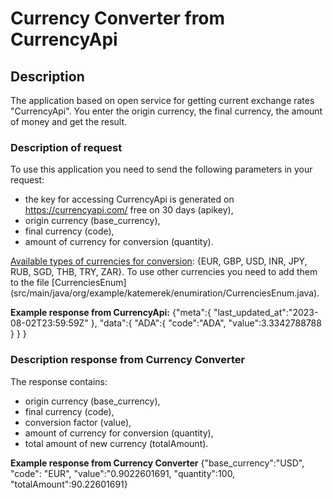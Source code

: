 # Currency Converter from CurrencyApi

## Description
The application based on open service for getting current exchange rates "CurrencyApi". You enter the origin currency, the final currency, the amount of money and get the result.

### Description of request
To use this application you need to send the following parameters in your request:

- the key for accessing CurrencyApi is generated on https://currencyapi.com/ free on 30 days (apikey),
- origin currency (base_currency),
- final currency (code),
- amount of currency for conversion (quantity).

<ins>Available types of currencies for conversion</ins>: {EUR, GBP, USD, INR, JPY, RUB, SGD, THB, TRY, ZAR}. To use other currencies you need to add them to the file [CurrenciesEnum] (src/main/java/org/example/katemerek/enumiration/CurrenciesEnum.java).

**Example response from CurrencyApi:**
{"meta":{ "last_updated_at":"2023-08-02T23:59:59Z" }, "data":{ "ADA":{ "code":"ADA", "value":3.3342788788 } } }

### Description response from Currency Converter
The response contains:

- origin currency (base_currency),
- final currency (code),
- conversion factor (value),
- amount of currency for conversion (quantity),
- total amount of new currency (totalAmount).

**Example response from Currency Converter**
{"base_currency":"USD", "code": "EUR", "value":"0.9022601691, "quantity":100, "totalAmount":90.22601691}